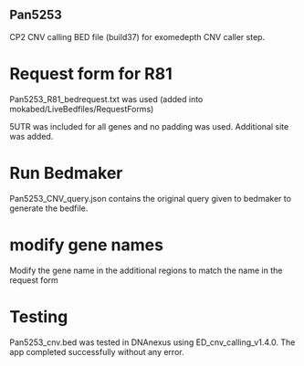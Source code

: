 ## Pan5253

CP2 CNV calling BED file (build37) for exomedepth CNV caller step.

# Request form for R81
Pan5253_R81_bedrequest.txt was used  (added into mokabed/LiveBedfiles/RequestForms)

5UTR was included for all genes and no padding was used. Additional site was added.

# Run Bedmaker
Pan5253_CNV_query.json contains the original query given to bedmaker to generate the bedfile.

# modify gene names
Modify the gene name in the additional regions to match the name in the request form

# Testing
Pan5253_cnv.bed was tested in DNAnexus using ED_cnv_calling_v1.4.0. The app completed successfully without any error.
